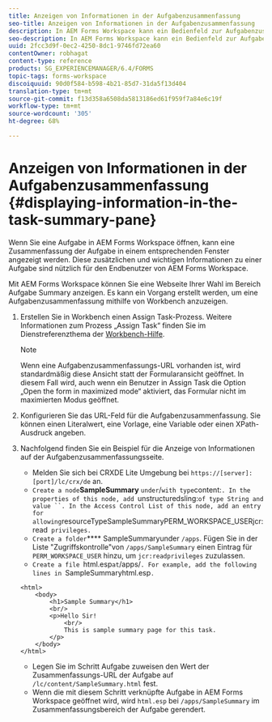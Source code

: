 ```yaml
---
title: Anzeigen von Informationen in der Aufgabenzusammenfassung
seo-title: Anzeigen von Informationen in der Aufgabenzusammenfassung
description: In AEM Forms Workspace kann ein Bedienfeld zur Aufgabenzusammenfassung konfiguriert werden, um die Aufgabe zusammenzufassen oder eine beliebige Website anzuzeigen.
seo-description: In AEM Forms Workspace kann ein Bedienfeld zur Aufgabenzusammenfassung konfiguriert werden, um die Aufgabe zusammenzufassen oder eine beliebige Website anzuzeigen.
uuid: 2fcc3d9f-0ec2-4250-8dc1-9746fd72ea60
contentOwner: robhagat
content-type: reference
products: SG_EXPERIENCEMANAGER/6.4/FORMS
topic-tags: forms-workspace
discoiquuid: 90d0f584-b598-4b21-85d7-31da5f13d404
translation-type: tm+mt
source-git-commit: f13d358a6508da5813186ed61f959f7a84e6c19f
workflow-type: tm+mt
source-wordcount: '305'
ht-degree: 68%

---
```



# Anzeigen von Informationen in der Aufgabenzusammenfassung {#displaying-information-in-the-task-summary-pane}

Wenn Sie eine Aufgabe in AEM Forms Workspace öffnen, kann eine Zusammenfassung der Aufgabe in einem entsprechenden Fenster angezeigt werden. Diese zusätzlichen und wichtigen Informationen zu einer Aufgabe sind nützlich für den Endbenutzer von AEM Forms Workspace.

Mit AEM Forms Workspace können Sie eine Webseite Ihrer Wahl im Bereich Aufgabe Summary anzeigen. Es kann ein Vorgang erstellt werden, um eine Aufgabenzusammenfassung mithilfe von Workbench anzuzeigen.

1. Erstellen Sie in Workbench einen Assign Task-Prozess. Weitere Informationen zum Prozess „Assign Task“ finden Sie im Dienstreferenzthema der [Workbench-Hilfe](https://help.adobe.com/en_US/AEMForms/6.1/WorkbenchHelp/).

   >[!NOTE]
   >
   >Wenn eine Aufgabenzusammenfassungs-URL vorhanden ist, wird standardmäßig diese Ansicht statt der Formularansicht geöffnet. In diesem Fall wird, auch wenn ein Benutzer in Assign Task die Option „Open the form in maximized mode“ aktiviert, das Formular nicht im maximierten Modus geöffnet.

1. Konfigurieren Sie das URL-Feld für die Aufgabenzusammenfassung. Sie können einen Literalwert, eine Vorlage, eine Variable oder einen XPath-Ausdruck angeben.
1. Nachfolgend finden Sie ein Beispiel für die Anzeige von Informationen auf der Aufgabenzusammenfassungsseite.

   * Melden Sie sich bei CRXDE Lite Umgebung bei `https://[server]:[port]/lc/crx/de` an.
   * `Create a node`**SampleSummary** ` under `/` with type `content:`. In the properties of this node, add `unstructuredsling:` of type String and value ``. In the Access Control List of this node, add an entry for ` ` allowing `resourceTypeSampleSummaryPERM_WORKSPACE_USERjcr:read` privileges.`
   * `Create a folder`**** SampleSummaryunder  `/apps`. Fügen Sie in der Liste &quot;Zugriffskontrolle&quot;von `/apps/SampleSummary` einen Eintrag für `PERM_WORKSPACE_USER` hinzu, um `jcr:readprivileges` zuzulassen.
   * `Create a file `html.esp` at `/apps/`. For example, add the following lines in `SampleSummaryhtml.esp`.`

   ```
   <html>
       <body>
           <h1>Sample Summary</h1>
           <br/>
           <p>Hello Sir!
               <br/>
               This is sample summary page for this task.
           </p>
       </body>
   </html>
   ```

   * Legen Sie im Schritt Aufgabe zuweisen den Wert der Zusammenfassungs-URL der Aufgabe auf `/lc/content/SampleSummary.html` fest.
   * Wenn die mit diesem Schritt verknüpfte Aufgabe in AEM Forms Workspace geöffnet wird, wird `html.esp` bei `/apps/SampleSummary` im Zusammenfassungsbereich der Aufgabe gerendert.
